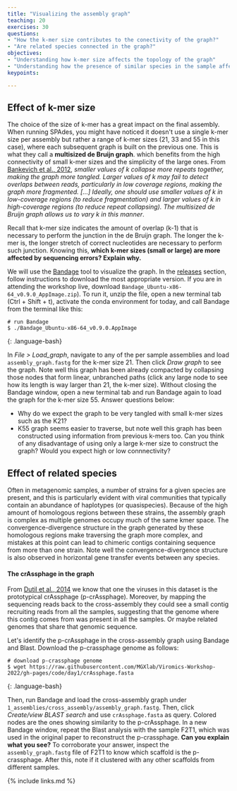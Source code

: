 ```yaml
---
title: "Visualizing the assembly graph"
teaching: 20
exercises: 30
questions:
- "How the k-mer size contributes to the conectivity of the graph?"
- "Are related species connected in the graph?"
objectives:
- "Understanding how k-mer size affects the topology of the graph"
- "Understanding how the presence of similar species in the sample affects the graph"
keypoints:

---
```


## Effect of k-mer size

The choice of the size of k-mer has a great impact on the final assembly. When running
SPAdes, you might have noticed it doesn't use a single k-mer size per assembly but
rather a range of k-mer sizes (21, 33 and 55 in this case), where each subsequent
graph is built on the previous one. This is what they call a __multisized de Bruijn graph__.
which benefits from the high connectivity of small k-mer sizes and the simplicity of
the large ones. From [Bankevich et al., 2012](https://www.ncbi.nlm.nih.gov/pmc/articles/PMC3342519/),
_smaller values of k collapse more repeats together, making the graph more tangled.
Larger values of k may fail to detect overlaps between reads, particularly in low
coverage regions, making the graph more fragmented. [...] Ideally, one should use
smaller values of k in low-coverage regions (to reduce fragmentation) and larger
values of k in high-coverage regions (to reduce repeat collapsing). The multisized
de Bruijn graph allows us to vary k in this manner_.

Recall that k-mer size indicates the amount of overlap (k-1) that is necessary to
perform the junction in the de Bruijn graph. The longer the k-mer is, the longer stretch
of correct nucleotides are necessary to perform such junction. Knowing this, **which
k-mer sizes (small or large) are more affected by sequencing errors? Explain why.**

We will use the [Bandage](https://github.com/rrwick/Bandage) tool to visualize
the graph. In the [releases](https://github.com/rrwick/Bandage/releases/) section,
follow instructions to download the most appropriate version. If you are in attending
the workshop live, download `Bandage_Ubuntu-x86-64_v0.9.0_AppImage.zip`).
To run it, unzip the file, open a new terminal tab (Ctrl + Shift + t), activate the conda
environment for today, and call Bandage from the terminal like this:

~~~
# run Bandage
$ ./Bandage_Ubuntu-x86-64_v0.9.0.AppImage
~~~
{: .language-bash}

In _File > Load_graph_, navigate to any of the per sample assemblies and load
`assembly_graph.fastg` for the k-mer size 21. Then click _Draw graph_ to see the
graph. Note well this graph has been already compacted by collapsing those nodes
that form linear, unbranched paths (click any large node to see how its length is
way larger than 21, the k-mer size). Without closing the Bandage window, open a new
terminal tab and run Bandage again to load the graph for the k-mer size 55. Answer
questions below:

- Why do we expect the graph to be very tangled with small k-mer sizes such as the K21?
- K55 graph seems easier to traverse, but note well this graph has been constructed
using information from previous k-mers too. Can you think of any disadvantage of
using only a large k-mer size to construct the graph? Would you expect high or low
connnectivity?




## Effect of related species

Often in metagenomic samples, a number of strains for a given species are present,
and this is particularly evident with viral communities that typically contain an
abundance of haplotypes (or quasispecies). Because of the high amount of homologous
regions between these strains, the assembly graph is complex as multiple genomes
occupy much of the same kmer space. The convergence-divergence structure in the graph
generated by these homologous regions make traversing the graph more complex, and
mistakes at this point can lead to chimeric contigs containing sequence from more
than one strain. Note well the convergence-divergence structure is also observed
in horizontal gene transfer events between any species.

#### The crAssphage in the graph

From [Dutil et al., 2014](https://www.nature.com/articles/ncomms5498#Sec9) we know
that one the viruses in this dataset is the prototypical crAssphage (p-crAssphage).
Moreover, by mapping the sequencing reads back to the cross-assembly they could
see a small contig recruiting reads from all the samples, suggesting that the genome
where this contig comes from was present in all the samples. Or maybe related genomes
that share that genomic sequence.

Let's identify the p-crAssphage in the cross-assembly graph using Bandage and Blast.
Download the p-crassphage genome as follows:

~~~
# download p-crassphage genome
$ wget https://raw.githubusercontent.com/MGXlab/Viromics-Workshop-2022/gh-pages/code/day1/crAssphage.fasta
~~~
{: .language-bash}


Then, run Bandage and load the cross-assembly graph under `1_assemblies/cross_assembly/assembly_graph.fastg`.
Then, click _Create/view BLAST search_ and use `crAssphage.fasta` as query. Colored
nodes are the ones showing similarity to the p-crAssphage. In a new Bandage window,
repeat the Blast analysis with the sample F2T1, which was used in the original paper
to reconstruct the p-crassphage. **Can you explain what you see?** To corroborate
your answer, inspect the `assembly_graph.fastg` file of F2T1 to know which scaffold
is the p-crassphage. After this, note if it clustered with any other scaffolds from
different samples.



{% include links.md %}
